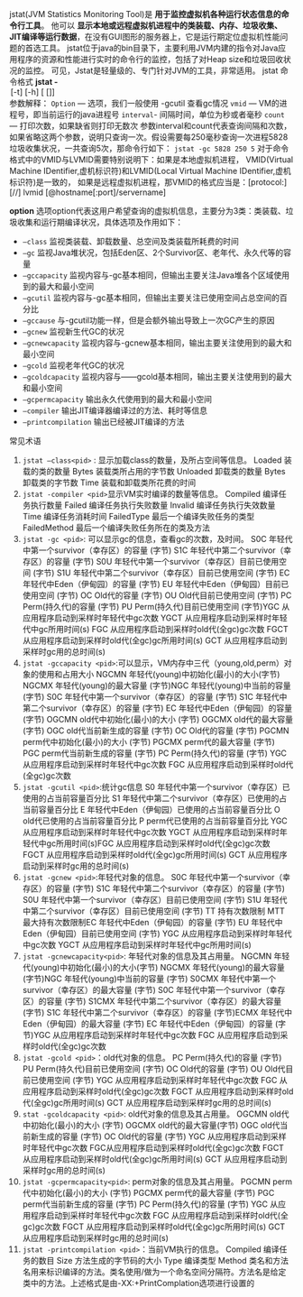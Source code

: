 jstat(JVM Statistics Monitoring Tool)是 **用于监控虚拟机各种运行状态信息的命令行工具**。
他可以 **显示本地或远程虚拟机进程中的类装载、内存、垃圾收集、JIT编译等运行数据**，在没有GUI图形的服务器上，它是运行期定位虚拟机性能问题的首选工具。
jstat位于java的bin目录下，主要利用JVM内建的指令对Java应用程序的资源和性能进行实时的命令行的监控，包括了对Heap size和垃圾回收状况的监控。
可见，Jstat是轻量级的、专门针对JVM的工具，非常适用。
jstat 命令格式
 **jstat -<option> [-t] [-h<lines>] <vmid> [<interval> [<count>]]**
参数解释：
`Option` — 选项，我们一般使用 -gcutil 查看gc情况
`vmid` — VM的进程号，即当前运行的java进程号
`interval`- 间隔时间，单位为秒或者毫秒
`count` — 打印次数，如果缺省则打印无数次
参数interval和count代表查询间隔和次数，如果省略这两个参数，说明只查询一次。假设需要每250毫秒查询一次进程5828垃圾收集状况，一共查询5次，那命令行如下：
`jstat -gc 5828 250 5`
对于命令格式中的VMID与LVMID需要特别说明下：如果是本地虚拟机进程，
VMID(Virtual Machine IDentifier,虚机标识符)和LVMID(Local Virtual Machine IDentifier,虚机标识符)是一致的，
如果是远程虚拟机进程，那VMID的格式应当是：[protocol:][//] lvmid [@hostname[:port]/servername]

**option**
选项option代表这用户希望查询的虚拟机信息，主要分为3类：类装载、垃圾收集和运行期编译状况，具体选项及作用如下：
 * `–class` 监视类装载、卸载数量、总空间及类装载所耗费的时间
 * `–gc` 监视Java堆状况，包括Eden区、2个Survivor区、老年代、永久代等的容量
 * `–gccapacity` 监视内容与-gc基本相同，但输出主要关注Java堆各个区域使用到的最大和最小空间
 * `–gcutil` 监视内容与-gc基本相同，但输出主要关注已使用空间占总空间的百分比
 * `–gccause` 与-gcutil功能一样，但是会额外输出导致上一次GC产生的原因
 * `–gcnew` 监视新生代GC的状况
 * `–gcnewcapacity` 监视内容与-gcnew基本相同，输出主要关注使用到的最大和最小空间
 * `–gcold` 监视老年代GC的状况
 * `–gcoldcapacity` 监视内容与——gcold基本相同，输出主要关注使用到的最大和最小空间
 * `–gcpermcapacity` 输出永久代使用到的最大和最小空间
 * `–compiler` 输出JIT编译器编译过的方法、耗时等信息
 * `–printcompilation` 输出已经被JIT编译的方法

常见术语
1. `jstat –class<pid>` : 显示加载class的数量，及所占空间等信息。
Loaded 装载的类的数量 Bytes 装载类所占用的字节数 Unloaded 卸载类的数量 Bytes 卸载类的字节数 Time 装载和卸载类所花费的时间
2. `jstat -compiler <pid>`显示VM实时编译的数量等信息。
Compiled 编译任务执行数量 Failed 编译任务执行失败数量 Invalid 编译任务执行失效数量 Time 编译任务消耗时间 FailedType 最后一个编译失败任务的类型 FailedMethod 最后一个编译失败任务所在的类及方法
3. `jstat -gc <pid>`: 可以显示gc的信息，查看gc的次数，及时间。
S0C 年轻代中第一个survivor（幸存区）的容量 (字节) S1C 年轻代中第二个survivor（幸存区）的容量 (字节) S0U 年轻代中第一个survivor（幸存区）目前已使用空间 (字节) S1U 年轻代中第二个survivor（幸存区）目前已使用空间 (字节) EC 年轻代中Eden（伊甸园）的容量 (字节) EU 年轻代中Eden（伊甸园）目前已使用空间 (字节) OC Old代的容量 (字节) OU Old代目前已使用空间 (字节) PC Perm(持久代)的容量 (字节) PU Perm(持久代)目前已使用空间 (字节)YGC 从应用程序启动到采样时年轻代中gc次数 YGCT 从应用程序启动到采样时年轻代中gc所用时间(s) FGC 从应用程序启动到采样时old代(全gc)gc次数 FGCT 从应用程序启动到采样时old代(全gc)gc所用时间(s) GCT 从应用程序启动到采样时gc用的总时间(s)
4. `jstat -gccapacity <pid>`:可以显示，VM内存中三代（young,old,perm）对象的使用和占用大小
NGCMN 年轻代(young)中初始化(最小)的大小(字节) NGCMX 年轻代(young)的最大容量 (字节)NGC 年轻代(young)中当前的容量 (字节) S0C 年轻代中第一个survivor（幸存区）的容量 (字节) S1C 年轻代中第二个survivor（幸存区）的容量 (字节) EC 年轻代中Eden（伊甸园）的容量 (字节) OGCMN old代中初始化(最小)的大小 (字节) OGCMX old代的最大容量(字节) OGC old代当前新生成的容量 (字节) OC Old代的容量 (字节) PGCMN perm代中初始化(最小)的大小 (字节) PGCMX perm代的最大容量 (字节)
PGC perm代当前新生成的容量 (字节) PC Perm(持久代)的容量 (字节) YGC 从应用程序启动到采样时年轻代中gc次数 FGC 从应用程序启动到采样时old代(全gc)gc次数
5. `jstat -gcutil <pid>`:统计gc信息
S0 年轻代中第一个survivor（幸存区）已使用的占当前容量百分比 S1 年轻代中第二个survivor（幸存区）已使用的占当前容量百分比 E 年轻代中Eden（伊甸园）已使用的占当前容量百分比 O old代已使用的占当前容量百分比 P perm代已使用的占当前容量百分比 YGC 从应用程序启动到采样时年轻代中gc次数 YGCT 从应用程序启动到采样时年轻代中gc所用时间(s)FGC 从应用程序启动到采样时old代(全gc)gc次数 FGCT 从应用程序启动到采样时old代(全gc)gc所用时间(s) GCT 从应用程序启动到采样时gc用的总时间(s)
6. `jstat -gcnew <pid>`:年轻代对象的信息。
S0C 年轻代中第一个survivor（幸存区）的容量 (字节) S1C 年轻代中第二个survivor（幸存区）的容量 (字节) S0U 年轻代中第一个survivor（幸存区）目前已使用空间 (字节) S1U 年轻代中第二个survivor（幸存区）目前已使用空间 (字节) TT 持有次数限制 MTT 最大持有次数限制EC 年轻代中Eden（伊甸园）的容量 (字节) EU 年轻代中Eden（伊甸园）目前已使用空间 (字节) YGC 从应用程序启动到采样时年轻代中gc次数 YGCT 从应用程序启动到采样时年轻代中gc所用时间(s)
7. `jstat -gcnewcapacity<pid>`: 年轻代对象的信息及其占用量。
NGCMN 年轻代(young)中初始化(最小)的大小(字节) NGCMX 年轻代(young)的最大容量 (字节)NGC 年轻代(young)中当前的容量 (字节) S0CMX 年轻代中第一个survivor（幸存区）的最大容量 (字节) S0C 年轻代中第一个survivor（幸存区）的容量 (字节) S1CMX 年轻代中第二个survivor（幸存区）的最大容量 (字节) S1C 年轻代中第二个survivor（幸存区）的容量 (字节)ECMX 年轻代中Eden（伊甸园）的最大容量 (字节) EC 年轻代中Eden（伊甸园）的容量 (字节)YGC 从应用程序启动到采样时年轻代中gc次数 FGC 从应用程序启动到采样时old代(全gc)gc次数
8. `jstat -gcold <pid>`：old代对象的信息。
PC Perm(持久代)的容量 (字节) PU Perm(持久代)目前已使用空间 (字节) OC Old代的容量 (字节) OU Old代目前已使用空间 (字节) YGC 从应用程序启动到采样时年轻代中gc次数 FGC 从应用程序启动到采样时old代(全gc)gc次数 FGCT 从应用程序启动到采样时old代(全gc)gc所用时间(s) GCT 从应用程序启动到采样时gc用的总时间(s)
9. `stat -gcoldcapacity <pid>`: old代对象的信息及其占用量。
OGCMN old代中初始化(最小)的大小 (字节) OGCMX old代的最大容量(字节) OGC old代当前新生成的容量 (字节) OC Old代的容量 (字节) YGC 从应用程序启动到采样时年轻代中gc次数 FGC从应用程序启动到采样时old代(全gc)gc次数 FGCT 从应用程序启动到采样时old代(全gc)gc所用时间(s) GCT 从应用程序启动到采样时gc用的总时间(s)
10. `jstat -gcpermcapacity<pid>`: perm对象的信息及其占用量。
PGCMN perm代中初始化(最小)的大小 (字节) PGCMX perm代的最大容量 (字节)
PGC perm代当前新生成的容量 (字节) PC Perm(持久代)的容量 (字节) YGC 从应用程序启动到采样时年轻代中gc次数 FGC 从应用程序启动到采样时old代(全gc)gc次数 FGCT 从应用程序启动到采样时old代(全gc)gc所用时间(s) GCT 从应用程序启动到采样时gc用的总时间(s)
11. `jstat -printcompilation <pid>`：当前VM执行的信息。
Compiled 编译任务的数目 Size 方法生成的字节码的大小 Type 编译类型 Method 类名和方法名用来标识编译的方法。类名使用/做为一个命名空间分隔符。方法名是给定类中的方法。上述格式是由-XX:+PrintComplation选项进行设置的
